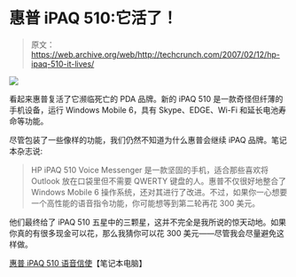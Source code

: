 # 惠普 iPAQ 510:它活了！

> 原文：<https://web.archive.org/web/http://techcrunch.com/2007/02/12/hp-ipaq-510-it-lives/>

![](img/8b615e80952eb89870670ebb4b012566.png)

看起来惠普复活了它濒临死亡的 PDA 品牌。新的 iPAQ 510 是一款奇怪但纤薄的手机设备，运行 Windows Mobile 6，具有 Skype、EDGE、Wi-Fi 和延长电池寿命等功能。

尽管包装了一些像样的功能，我们仍然不知道为什么惠普会继续 iPAQ 品牌。笔记本杂志说:

> HP iPAQ 510 Voice Messenger 是一款坚固的手机，适合那些喜欢将 Outlook 放在口袋里但不需要 QWERTY 键盘的人。惠普不仅很好地整合了 Windows Mobile 6 操作系统，还对其进行了改进。不过，如果你一心想要一个高性能的语音指令功能，你可能想等到第二轮再花 300 美元。

他们最终给了 iPAQ 510 五星中的三颗星，这并不完全是我所说的惊天动地。如果你真的有很多现金可以花，那么我猜你可以花 300 美元——尽管我会尽量避免这样做。

[惠普 iPAQ 510 语音信使](https://web.archive.org/web/20151017064659/http://laptopmag.com/Review/HP-iPAQ-510-Voice-Messenger.htm?page=2)【笔记本电脑】